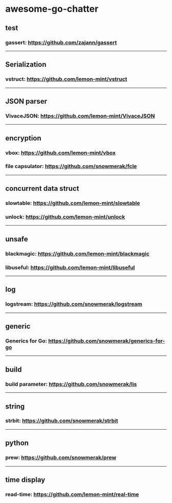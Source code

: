 # awesome-go-chatter

## test

### gassert: https://github.com/zajann/gassert

---

## Serialization

### vstruct: https://github.com/lemon-mint/vstruct

---

## JSON parser

### VivaceJSON: https://github.com/lemon-mint/VivaceJSON

---

## encryption

### vbox: https://github.com/lemon-mint/vbox
### file capsulator: https://github.com/snowmerak/fcle

---

## concurrent data struct

### slowtable: https://github.com/lemon-mint/slowtable
### unlock: https://github.com/lemon-mint/unlock

---

## unsafe

### blackmagic: https://github.com/lemon-mint/blackmagic
### libuseful: https://github.com/lemon-mint/libuseful

---

## log

### logstream: https://github.com/snowmerak/logstream

---

## generic

### Generics for Go: https://github.com/snowmerak/generics-for-go

---

## build

### build parameter: https://github.com/snowmerak/lis

---

## string

### strbit: https://github.com/snowmerak/strbit

---

## python

### prew: https://github.com/snowmerak/prew

---

## time display

### read-time: https://github.com/lemon-mint/real-time
